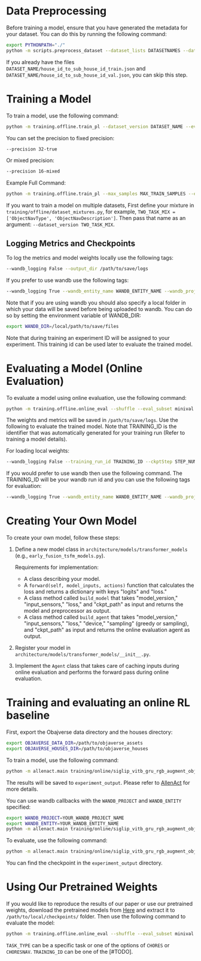 # Data Preprocessing

Before training a model, ensure that you have generated the metadata for your dataset. You can do this by running the following command:

```bash
export PYTHONPATH="./"
python -m scripts.preprocess_dataset --dataset_lists DATASETNAMES --dataset_path /data/datasets
```

If you already have the files `DATASET_NAME/house_id_to_sub_house_id_train.json` and `DATASET_NAME/house_id_to_sub_house_id_val.json`, you can skip this step.

# Training a Model

To train a model, use the following command:

```bash
python -m training.offline.train_pl --dataset_version DATASET_NAME --eval_every 50 --precision PRECISION_TYPE --input_sensors LIST__OF_SENSORS --per_gpu_batch PER_GPU_BATCH_SIZE --sliding_window 50 --model MODEL_NAME --model_version base  --lr BASE_LEARNING_RATE
```

You can set the precision to fixed precision:

```bash
--precision 32-true
```

Or mixed precision:

```bash
--precision 16-mixed
```

Example Full Command:

```bash
python -m training.offline.train_pl --max_samples MAX_TRAIN_SAMPLES --eval_max_samples MAX_EVAL_SAMPLES --eval_every EVAL_EPOCH_FREQ --save_every SAVE_EPOCH_FREQ --model_version siglip_base_3 --sliding_window 4 --per_gpu_batch 3 --lr 0.0002 --data_dir DATASET_DIR --dataset_version CHORES --model EarlyFusionCnnTransformer --input_sensors raw_navigation_camera raw_manipulation_camera last_actions an_object_is_in_hand --precision 16-mixed --loss action --max_epochs MAX_EPOCH --resume_local --output_dir /path/to/save/logs --num_nodes NUM_NODES
```

If you want to train a model on multiple datasets, First define your mixture in `training/offline/dataset_mixtures.py`, for example, `TWO_TASK_MIX = ['ObjectNavType', 'ObjectNavDescription']`. Then pass that name as an argument: `--dataset_version TWO_TASK_MIX`.


## Logging Metrics and Checkpoints
To log the metrics and model weights locally use the following tags:

```bash
--wandb_logging False --output_dir /path/to/save/logs
```

If you prefer to use wandb use the following tags:

```bash
--wandb_logging True --wandb_entity_name WANDB_ENTITY_NAME --wandb_project_name WANDB_PROJECT_NAME
```

Note that if you are using wandb you should also specify a local folder in which your data will be saved before being uploaded to wandb. You can do so by setting the environment variable of WANDB_DIR:

```bash
export WANDB_DIR=/local/path/to/save/files
```

Note that during training an experiment ID will be assigned to your experiment. This training id can be used later to evaluate the trained model. 



# Evaluating a Model (Online Evaluation)

To evaluate a model using online evaluation, use the following command:


```bash
python -m training.offline.online_eval --shuffle --eval_subset minival --output_basedir /path/to/save/logs --test_augmentation --task_type TASK_TYPE --input_sensors raw_navigation_camera raw_manipulation_camera last_actions an_object_is_in_hand --house_set objaverse --training_run_id TRAINING_ID --ckptStep STEP_NUMBER --num_workers NUM_WORKERS --gpu_devices LIST_OF_GPU_IDS
```


The weights and metrics will be saved in `/path/to/save/logs`. Use the following to evaluate the trained model. Note that TRAINING_ID is the identifier that was automatically generated for your training run (Refer to training a model details).

For loading local weights:

```bash
--wandb_logging False --training_run_id TRAINING_ID --ckptStep STEP_NUMBER --local_checkpoint_dir /path/to/local/checkpoints/
```

If you would prefer to use wandb then use the following command. The TRAINING_ID will be your wandb run id and you can use the following tags for evaluation:

```bash
--wandb_logging True --wandb_entity_name WANDB_ENTITY_NAME --wandb_project_name WANDB_PROJECT_NAME --training_run_id TRAINING_ID
```


# Creating Your Own Model

To create your own model, follow these steps:

1. Define a new model class in `architecture/models/transformer_models` (e.g., `early_fusion_tsfm_models.py`).

   Requirements for implementation:

   - A class describing your model.
   - A `forward(self, model_inputs, actions)` function that calculates the loss and returns a dictionary with keys "logits" and "loss."
   - A class method called `build_model` that takes "model_version," "input_sensors," "loss," and "ckpt_path" as input and returns the model and preprocessor as output.
   - A class method called `build_agent` that takes "model_version," "input_sensors," "loss," "device," "sampling" (greedy or sampling), and "ckpt_path" as input and returns the online evaluation agent as output.

2. Register your model in `architecture/models/transformer_models/__init__.py`.

3. Implement the `Agent` class that takes care of caching inputs during online evaluation and performs the forward pass during online evaluation.

# Training and evaluating an online RL baseline

First, export the Obajverse data directory and the houses directory:

```bash
export OBJAVERSE_DATA_DIR=/path/to/objaverse_assets
export OBJAVERSE_HOUSES_DIR=/path/to/objaverse_houses
```

To train a model, use the following command:

```bash
python -m allenact.main training/online/siglip_vitb_gru_rgb_augment_objectnav
```

The results will be saved to `experiment_output`. Please refer to [AllenAct](https://allenact.org/) for more details.

You can use wandb callbacks with the `WANDB_PROJECT` and `WANDB_ENTITY` specified:

```bash
export WANDB_PROJECT=YOUR_WANDB_PROJECT_NAME
export WANDB_ENTITY=YOUR_WANDB_ENTITY_NAME
python -m allenact.main training/online/siglip_vitb_gru_rgb_augment_objectnav --callbacks wandb_logging_callback
```

To evaluate, use the following command:

```bash
python -m allenact.main training/online/siglip_vitb_gru_rgb_augment_objectnav -c /path/to/checkpoint --eval
```

You can find the checkpoint in the `experiment_output` directory.


# Using Our Pretrained Weights

If you would like to reproduce the results of our paper or use our pretrained weights, download the pretrained models from [Here](#TODO) and extract it to `/path/to/local/checkpoints/` folder. Then use the following command to evaluate the model:

```bash
python -m training.offline.online_eval --shuffle --eval_subset minival --output_basedir /path/to/save/logs --test_augmentation --task_type TASK_TYPE  --input_sensors raw_navigation_camera raw_manipulation_camera last_actions an_object_is_in_hand --house_set objaverse --num_workers NUM_WORKERS --gpu_devices LIST_OF_GPU_IDS --wandb_logging False --training_run_id TRAINING_ID  --local_checkpoint_dir /path/to/local/checkpoints/
```

`TASK_TYPE` can be a specific task or one of the options of `CHORES` or `CHORESNAV`. `TRAINING_ID` can be one of the [#TODO]. 